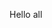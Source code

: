 Hello all


<p align="left"> <img src="https://komarev.com/ghpvc/?username=social-mechanic-team-nrd&label=Views&color=blue&style=plastic
